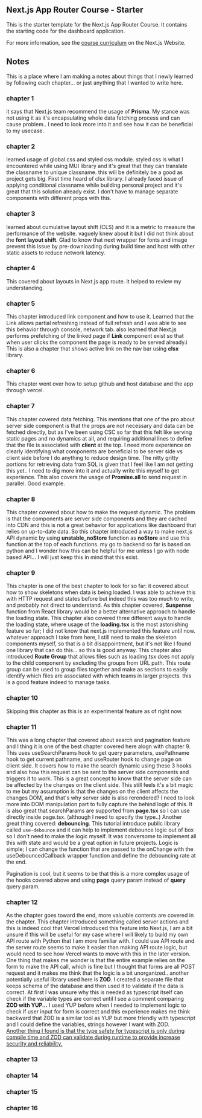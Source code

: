 ## Next.js App Router Course - Starter

This is the starter template for the Next.js App Router Course. It contains the starting code for the dashboard application.

For more information, see the [course curriculum](https://nextjs.org/learn) on the Next.js Website.

## Notes
This is a place where I am making a notes about things that I newly learned by following each chapter... or just anything that I wanted to write here.
### chapter 1
  it says that Next.js team recommend the usage of **Prisma**. My stance was not using it as it's encapsulating whole data fetching process and can cause problem.. I need to look more into it and see how it can be beneficial to my usecase.
### chapter 2
  learned usage of global.css and styled css module. styled css is what I encountered while using MUI library and it's great that they can translate the classname to unique classname. this will be definitely be a good as project gets big.
  First time heard of clsx library. I already faced issue of applying conditional classname while building personal project and it's great that this solution already exist. I don't have to manage separate components with different props with this.
### chapter 3
  learned about cumulative layout shift (CLS) and it is a metric to measure the performance of the website. vaguely knew about it but I did not think about the **font layout shift**.
  Glad to know that next wrapper for fonts and image prevent this issue by pre-downloading during build time and host with other static assets to reduce network latency.
### chapter 4
  This covered about layouts in Next.js app route. it helped to review my understanding.
### chapter 5
  This chapter introduced link component and how to use it.
  Learned that the Link allows partial refreshing instead of full refresh and I was able to see this behavior through console, network tab.
  also learned that Next.js performs prefetching of the linked page if **Link** component exist so that when user clicks the component the page is ready to be served already.i
  This is also a chapter that shows active link on the nav bar using **clsx** library.
### chapter 6
  This chapter went over how to setup github and host database and the app through vercel.
### chapter 7
  This chapter covered data fetching.
  This mentions that one of the pro about server side component is that the props are not necessary and data can be fetched directly, but as I've been using CSC so far that this felt like serving static pages and no dynamics at all, and requiring additional lines to define that the file is associated with **client** at the top. I need more experience on clearly identifying what components are beneficial to be server side vs client side before I do anything to reduce design time.
  The nitty gritty portions for retrieving data from SQL is given that I feel like I am not getting this yet.. I need to dig more into it and actually write this myself to get experience.
  This also covers the usage of **Promise.all** to send request in parallel. Good example.
### chapter 8
  This chapter covered about how to make the request dynamic. The problem is that the components are server side components and they are cached into CDN and this is not a great behavior for applications like dashboard that relies on up-to-date data. So this chapter introduced a way to make next.js API dynamic by using **unstable_noStore** function as **noStore** and use this function at the top of each functions.
  my go to backend so far is based on python and I wonder how this can be helpful for me unless I go with node based API... I will just keep this in mind that this exist.
### chapter 9
  This chapter is one of the best chapter to look for so far: it covered about how to show skeletons when data is being loaded.
  I was able to achieve this with HTTP request and states before but indeed this was too much to write, and probably not direct to understand.
  As this chapter covered, **Suspense** function from React library would be a better alternative approach to handle the loading state.
  This chapter also covered three different ways to handle the loading state, where usage of the **loading.tsx** is the most astonishing feature so far;
  I did not know that next.js implemented this feature until now.
  whatever approach I take from here, I still need to make the skeleton components myself, so that is a bit disappointment, but it's not like I found one library that can do this... so this is good anyway.
  This chapter also introduced **Route Group** that allows files such as loading.tsx does not apply to the child component by excluding the groups from URL path.
  This route group can be used to group files together and make as sections to easily identify which files are associated with which teams in larger projects. this is a good feature indeed to manage tasks.
### chapter 10
  Skipping this chapter as this is an experimental feature as of right now.
### chapter 11
  This was a long chapter that covered about search and pagination feature and I thing it is one of the best chapter covered here alogn with chapter 9.
  This uses useSearchParams hook to get query parameters, usePathname hook to get current pathname, and useRouter hook to change page on client side. It covers how to make the search dynamic using these 3 hooks and also how this request can be sent to the server side components and triggers it to work. This is a great concept to know that the server side can be affected by the changes on the client side. This still feels it's a bit magic to me but my assumption is that the changes on the client affects the changes DOM, and that's why server side is also rerendered? I need to look more into DOM manipulation part to fully capture the behind logic of this.
  It is also great that searchParams are supported from **page.tsx** so I can use directly inside page.tsx. (although I need to specify the type..)
  Another great thing covered: **debouncing**. This tutorial introduce public library called `use-debounce` and it can help to implement debounce logic out of box so I don't need to make the logic myself.
  It was conversome to implement all this with state and would be a great option in future projects. Logic is simple; I can change the function that are passed to the onChange with the useDebouncedCallback wrapper function and define the debouncing rate at the end.
  
  Pagination is cool, but it seems to be that this is a more complex usage of the hooks covered above and using **page** query param instead of **query** query param.
### chapter 12
  As the chapter goes toward the end, more valuable contents are covered in the chapter.
  This chapter introduced something called server actions and this is indeed cool that Vercel introduced this feature into Next.js, I am a bit unsure if this will be useful for my case where I will likely to build my own API route with Python that I am more familiar with. I could use API route and the server route seems to make it easier than making API route logic, but would need to see how Vercel wants to move with this in the later version.
  One thing that makes me wonder is that the entire example relies on the form to make the API call, which is fine but I thought that forms are all POST request and it makes me think that the logic is a bit unorganized..
  another potentially useful library used here is **ZOD**. I created a separate file that keeps schema of the database and then used it to validate if the data is correct. At first I was unsure why this is needed as typescript itself can check if the variable types are correct until I see a comment comparing **ZOD with YUP...** I used YUP before when I needed to implement logic to check if user input for form is correct and this experience makes me think backward that ZOD is a similar tool as YUP but more friendly with typescript and I could define the variables, strings however I want with ZOD.<br/>
  [Another thing I found is that the type safety for typescript is only during compile time and ZOD can validate during runtime to provide increase security and reliability.](https://www.turing.com/blog/data-integrity-through-zod-validation/#:~:text=Some%20developers%20might%20reason%2C%20Why,Zod%20library%20solves%20this%20problem.)
### chapter 13
### chapter 14
### chapter 15
### chapter 16
